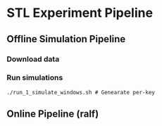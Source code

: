 # STL Experiment Pipeline 

## Offline Simulation Pipeline

### Download data 


### Run simulations
```
./run_1_simulate_windows.sh # Genearate per-key 
```

## Online Pipeline (ralf)
